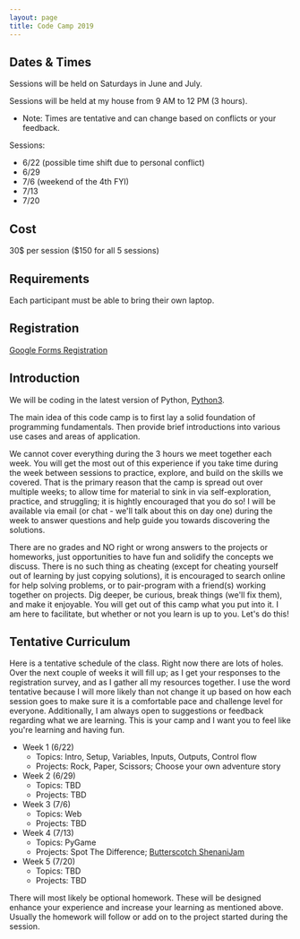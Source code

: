 ```yaml
---
layout: page
title: Code Camp 2019
---
```


## Dates & Times ##
Sessions will be held on Saturdays in June and July.

Sessions will be held at my house from 9 AM to 12 PM (3 hours).
- Note: Times are tentative and can change based on conflicts or your feedback.

Sessions:
- 6/22 (possible time shift due to personal conflict)
- 6/29
- 7/6 (weekend of the 4th FYI)
- 7/13
- 7/20


## Cost ##
30$ per session ($150 for all 5 sessions)


## Requirements ##
Each participant must be able to bring their own laptop.


## Registration ##
[Google Forms Registration](https://forms.gle/PqeRzNcBvSZtSqHf9)


## Introduction ##
We will be coding in the latest version of Python, [Python3](https://www.python.org/).

The main idea of this code camp is to first lay a solid foundation of programming fundamentals. Then provide brief introductions into various use cases and areas of application.

We cannot cover everything during the 3 hours we meet together each week. You will get the most out of this experience if you take time during the week between sessions to practice, explore, and build on the skills we covered. That is the primary reason that the camp is spread out over multiple weeks; to allow time for material to sink in via self-exploration, practice, and struggling; it is hightly encouraged that you do so! I will be available via email (or chat - we'll talk about this on day one) during the week to answer questions and help guide you towards discovering the solutions.

There are no grades and NO right or wrong answers to the projects or homeworks, just opportunities to have fun and solidify the concepts we discuss. There is no such thing as cheating (except for cheating yourself out of learning by just copying solutions), it is encouraged to search online for help solving problems, or to pair-program with a friend(s) working together on projects. Dig deeper, be curious, break things (we'll fix them), and make it enjoyable. You will get out of this camp what you put into it. I am here to facilitate, but whether or not you learn is up to you. Let's do this!


## Tentative Curriculum ##
Here is a tentative schedule of the class. Right now there are lots of holes. Over the next couple of weeks it will fill up; as I get your responses to the registration survey, and as I gather all my resources together. I use the word tentative because I will more likely than not change it up based on how each session goes to make sure it is a comfortable pace and challenge level for everyone. Additionally, I am always open to suggestions or feedback regarding what we are learning. This is your camp and I want you to feel like you're learning and having fun.

- Week 1 (6/22)
  - Topics: Intro, Setup, Variables, Inputs, Outputs, Control flow
  - Projects: Rock, Paper, Scissors; Choose your own adventure story
- Week 2 (6/29)
  - Topics: TBD
  - Projects: TBD
- Week 3 (7/6)
  - Topics: Web
  - Projects: TBD
- Week 4 (7/13)
  - Topics: PyGame
  - Projects: Spot The Difference; [Butterscotch ShenaniJam](https://itch.io/jam/bscotch2019)
- Week 5 (7/20)
  - Topics: TBD
  - Projects: TBD

There will most likely be optional homework. These will be designed enhance your experience and increase your learning as mentioned above. Usually the homework will follow or add on to the project started during the session.
